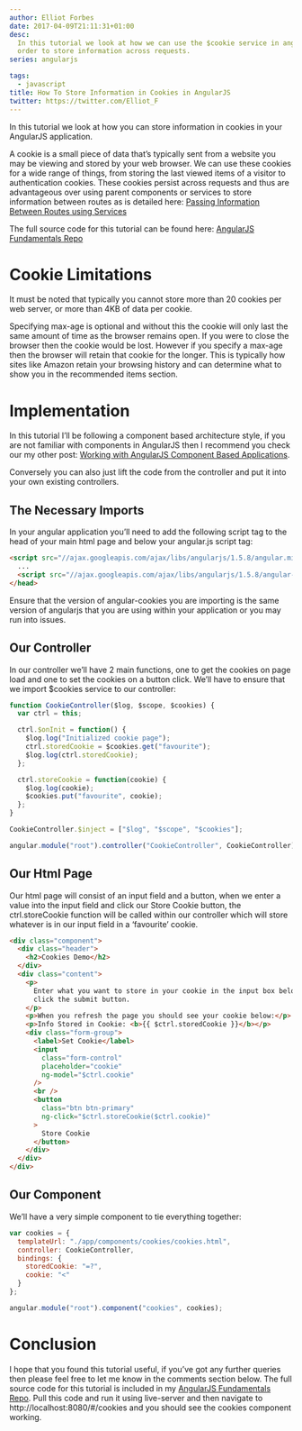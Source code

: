 ```yaml
---
author: Elliot Forbes
date: 2017-04-09T21:11:31+01:00
desc:
  In this tutorial we look at how we can use the $cookie service in angularjs in
  order to store information across requests.
series: angularjs

tags:
  - javascript
title: How To Store Information in Cookies in AngularJS
twitter: https://twitter.com/Elliot_F
---
```


In this tutorial we look at how you can store information in cookies in your
AngularJS application.

A cookie is a small piece of data that’s typically sent from a website you may
be viewing and stored by your web browser. We can use these cookies for a wide
range of things, from storing the last viewed items of a visitor to
authentication cookies. These cookies persist across requests and thus are
advantageous over using parent components or services to store information
between routes as is detailed here:
[Passing Information Between Routes using Services](/javascript/angularjs/passing-data-between-routes-angularjs/)

<div class="github-link">The full source code for this tutorial can be found here: <a href="https://github.com/elliotforbes/angularjs-fundamentals">AngularJS Fundamentals Repo</a></div>

# Cookie Limitations

It must be noted that typically you cannot store more than 20 cookies per web
server, or more than 4KB of data per cookie.

Specifying max-age is optional and without this the cookie will only last the
same amount of time as the browser remains open. If you were to close the
browser then the cookie would be lost. However if you specify a max-age then the
browser will retain that cookie for the longer. This is typically how sites like
Amazon retain your browsing history and can determine what to show you in the
recommended items section.

# Implementation

In this tutorial I’ll be following a component based architecture style, if you
are not familiar with components in AngularJS then I recommend you check our my
other post:
[Working with AngularJS Component Based Applications](/javascript/angularjs/working-with-angularjs-component-applications/).

Conversely you can also just lift the code from the controller and put it into
your own existing controllers.

## The Necessary Imports

In your angular application you’ll need to add the following script tag to the
head of your main html page and below your angular.js script tag:

```html
<script src="//ajax.googleapis.com/ajax/libs/angularjs/1.5.8/angular.min.js"></script>
  ...
  <script src="//ajax.googleapis.com/ajax/libs/angularjs/1.5.8/angular-cookies.min.js"></script>
</head>
```

Ensure that the version of angular-cookies you are importing is the same version
of angularjs that you are using within your application or you may run into
issues.

## Our Controller

In our controller we’ll have 2 main functions, one to get the cookies on page
load and one to set the cookies on a button click. We’ll have to ensure that we
import \$cookies service to our controller:

```js
function CookieController($log, $scope, $cookies) {
  var ctrl = this;

  ctrl.$onInit = function() {
    $log.log("Initialized cookie page");
    ctrl.storedCookie = $cookies.get("favourite");
    $log.log(ctrl.storedCookie);
  };

  ctrl.storeCookie = function(cookie) {
    $log.log(cookie);
    $cookies.put("favourite", cookie);
  };
}

CookieController.$inject = ["$log", "$scope", "$cookies"];

angular.module("root").controller("CookieController", CookieController);
```

## Our Html Page

Our html page will consist of an input field and a button, when we enter a value
into the input field and click our Store Cookie button, the ctrl.storeCookie
function will be called within our controller which will store whatever is in
our input field in a ‘favourite’ cookie.

```html
<div class="component">
  <div class="header">
    <h2>Cookies Demo</h2>
  </div>
  <div class="content">
    <p>
      Enter what you want to store in your cookie in the input box below and
      click the submit button.
    </p>
    <p>When you refresh the page you should see your cookie below:</p>
    <p>Info Stored in Cookie: <b>{{ $ctrl.storedCookie }}</b></p>
    <div class="form-group">
      <label>Set Cookie</label>
      <input
        class="form-control"
        placeholder="cookie"
        ng-model="$ctrl.cookie"
      />
      <br />
      <button
        class="btn btn-primary"
        ng-click="$ctrl.storeCookie($ctrl.cookie)"
      >
        Store Cookie
      </button>
    </div>
  </div>
</div>
```

## Our Component

We’ll have a very simple component to tie everything together:

```js
var cookies = {
  templateUrl: "./app/components/cookies/cookies.html",
  controller: CookieController,
  bindings: {
    storedCookie: "=?",
    cookie: "<"
  }
};

angular.module("root").component("cookies", cookies);
```

# Conclusion

I hope that you found this tutorial useful, if you’ve got any further queries
then please feel free to let me know in the comments section below. The full
source code for this tutorial is included in my
[AngularJS Fundamentals Repo](https://github.com/elliotforbes/angularjs-fundamentals).
Pull this code and run it using live-server and then navigate to
http://localhost:8080/#/cookies and you should see the cookies component
working.
